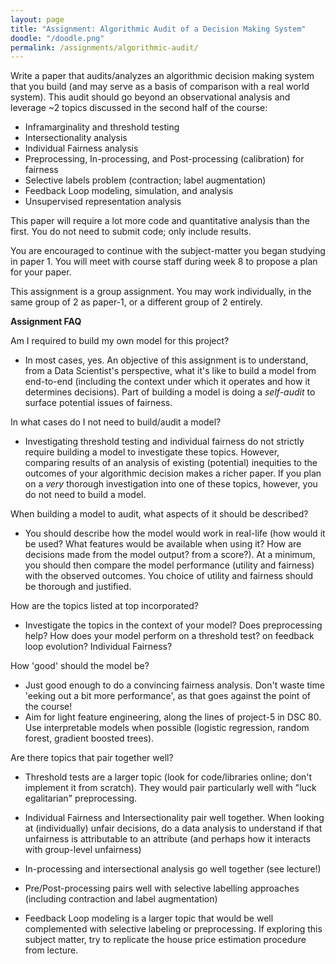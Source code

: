 ```yaml
---
layout: page
title: "Assignment: Algorithmic Audit of a Decision Making System"
doodle: "/doodle.png"
permalink: /assignments/algorithmic-audit/
---
```


Write a paper that audits/analyzes an algorithmic decision making
system that you build (and may serve as a basis of comparison with a
real world system). This audit should go beyond an observational
analysis and leverage ~2 topics discussed in the
second half of the course:

* Inframarginality and threshold testing
* Intersectionality analysis
* Individual Fairness analysis
* Preprocessing, In-processing, and Post-processing (calibration) for
  fairness
* Selective labels problem (contraction; label augmentation)
* Feedback Loop modeling, simulation, and analysis
* Unsupervised representation analysis

This paper will require a lot more code and quantitative analysis than
the first. You do not need to submit code; only include results.

You are encouraged to continue with the subject-matter you began
studying in paper 1. You will meet with course staff during week 8 to
propose a plan for your paper.

This assignment is a group assignment. You may work individually, in
the same group of 2 as paper-1, or a different group of 2 entirely.

**Assignment FAQ**

Am I required to build my own model for this project?

* In most cases, yes. An objective of this assignment is to
  understand, from a Data Scientist's perspective, what it's like to
  build a model from end-to-end (including the context under which it
  operates and how it determines decisions). Part of building a model
  is doing a *self-audit* to surface potential issues of fairness.
  
In what cases do I not need to build/audit a model?

* Investigating threshold testing and individual fairness do not
  strictly require building a model to investigate these
  topics. However, comparing results of an analysis of existing
  (potential) inequities to the outcomes of your algorithmic decision
  makes a richer paper. If you plan on a *very* thorough investigation
  into one of these topics, however, you do not need to build a model.
  
When building a model to audit, what aspects of it should be described?

* You should describe how the model would work in real-life (how would
  it be used? What features would be available when using it? How are
  decisions made from the model output? from a score?). At a minimum,
  you should then compare the model performance (utility and fairness)
  with the observed outcomes. You choice of utility and fairness
  should be thorough and justified.
  
How are the topics listed at top incorporated?

* Investigate the topics in the context of your model? Does
  preprocessing help? How does your model perform on a threshold test?
  on feedback loop evolution? Individual Fairness?
  
How 'good' should the model be?

* Just good enough to do a convincing fairness analysis. Don't waste
  time 'eeking out a bit more performance', as that goes against the
  point of the course!
* Aim for light feature engineering, along the lines of project-5 in
  DSC 80. Use interpretable models when possible (logistic regression,
  random forest, gradient boosted trees).
  
Are there topics that pair together well?

* Threshold tests are a larger topic (look for code/libraries online;
  don't implement it from scratch). They would pair particularly well
  with "luck egalitarian" preprocessing.
  
* Individual Fairness and Intersectionality pair well together. When
  looking at (individually) unfair decisions, do a data analysis to
  understand if that unfairness is attributable to an attribute (and
  perhaps how it interacts with group-level unfairness)
  
* In-processing and intersectional analysis go well together (see
  lecture!)
  
* Pre/Post-processing pairs well with selective labelling approaches
  (including contraction and label augmentation)
  
* Feedback Loop modeling is a larger topic that would be well
  complemented with selective labeling or preprocessing. If exploring
  this subject matter, try to replicate the house price estimation
  procedure from lecture.

